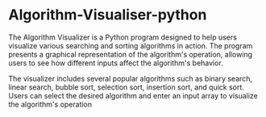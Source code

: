 # Algorithm-Visualiser-python

The Algorithm Visualizer is a Python program designed to help users visualize various searching and sorting algorithms in action. The program presents a graphical representation of the algorithm's operation, allowing users to see how different inputs affect the algorithm's behavior.

The visualizer includes several popular algorithms such as binary search, linear search, bubble sort, selection sort, insertion sort, and quick sort. Users can select the desired algorithm and enter an input array to visualize the algorithm's operation 
